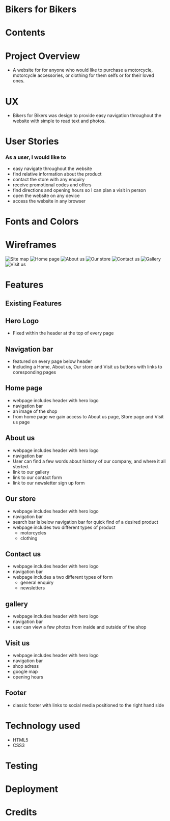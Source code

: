 # Bikers for Bikers
# Contents
# Project Overview
 - A website for for anyone who would like to purchase a motorcycle, motorcycle accessories, or clothing for them selfs or for their loved ones.  
# UX
 - Bikers for Bikers was design to provide easy navigation throughout the website with simple to read text and photos.
# User Stories
### As a user, I would like to 
 - easy navigate throughout the website
 - find relative information about the product
 - contact the store with any enquiry
 - receive promotional codes and offers
 - find directions and opening hours so I can plan a visit in person 
 - open the website on any device
 - access the website in any browser
# Fonts and Colors
# Wireframes
![Site map](vscode-remote://stanislavko-bikersforbi-z0pyq2fnedw.ws-eu53.gitpod.io/workspace/Bikers-for-Bikers/docs/Screenshot.site.map.png)
![Home page](vscode-remote://stanislavko-bikersforbi-z0pyq2fnedw.ws-eu53.gitpod.io/workspace/Bikers-for-Bikers/docs/Screenshot.home.page.png)
![About us](vscode-remote://stanislavko-bikersforbi-z0pyq2fnedw.ws-eu53.gitpod.io/workspace/Bikers-for-Bikers/docs/Screenshot.about.us.png)
![Our store](vscode-remote://stanislavko-bikersforbi-z0pyq2fnedw.ws-eu53.gitpod.io/workspace/Bikers-for-Bikers/docs/Screenshot.Our.store.png)
![Contact us](vscode-remote://stanislavko-bikersforbi-z0pyq2fnedw.ws-eu53.gitpod.io/workspace/Bikers-for-Bikers/docs/Screenshot.contact.us.png)
![Gallery](vscode-remote://stanislavko-bikersforbi-z0pyq2fnedw.ws-eu53.gitpod.io/workspace/Bikers-for-Bikers/docs/Screenshot.gallery.png)
![Visit us](vscode-remote://stanislavko-bikersforbi-z0pyq2fnedw.ws-eu53.gitpod.io/workspace/Bikers-for-Bikers/docs/Screenshot.visit.us.png)
# Features
## Existing Features
## Hero Logo
 - Fixed within the header at the top of every page 
## Navigation bar
 - featured on every page below header
 - Including a Home, About us, Our store and Visit us buttons with links to coresponding pages 
## Home page
- webpage includes header with hero logo
 - navigation bar
 - an image of the shop
 - from home page we gain  access to About us page, Store page and Visit us page
## About us
- webpage includes header with hero logo
 - navigation bar
 - User can find a few words about history of our company, and where it all sterted.
 - link to our gallery
 - link to our contact form
 - link to our newsletter sign up form
## Our store
 - webpage includes header with hero logo
 - navigation bar
 - search bar is below navigation bar for quick find of a desired product
 - webpage includes two different types of product 
    - motorcycles
    - clothing
## Contact us
- webpage includes header with hero logo
 - navigation bar
 - webpage includes a two different types of form
   - general enquiry
   - newsletters
## gallery
- webpage includes header with hero logo
 - navigation bar
 - user can view a few photos from inside and outside of the shop
## Visit us
 - webpage includes header with hero logo
 - navigation bar
 - shop adress
 - google map
 - opening hours 
## Footer
 - classic footer with links to social media positioned to the right hand side 
# Technology used
 - HTML5
 - CSS3
# Testing
# Deployment
# Credits
